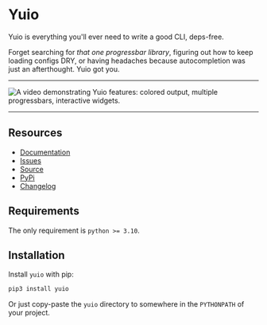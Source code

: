 # Yuio

Yuio is everything you'll ever need to write a good CLI, deps-free.

Forget searching for *that one progressbar library*,
figuring out how to keep loading configs DRY,
or having headaches because autocompletion was just an afterthought.
Yuio got you.

---

![A video demonstrating Yuio features: colored output, multiple progressbars, interactive widgets.](https://taminomara.github.io/yuio/_images/vhs-efe1eaeed8d602666b7c93d0178b061328bb654cf5e4a3def19103de8e4402bd.gif "Demo of Yuio features")

---

## Resources

- [Documentation](https://yuio.readthedocs.io/)
- [Issues](https://github.com/taminomara/yuio/issues)
- [Source](https://github.com/taminomara/yuio/)
- [PyPi](https://pypi.org/project/yuio/)
- [Changelog](https://github.com/taminomara/yuio/blob/main/CHANGELOG.md)

## Requirements

The only requirement is `python >= 3.10`.

## Installation

Install `yuio` with pip:

```sh
pip3 install yuio
```

Or just copy-paste the `yuio` directory to somewhere in the `PYTHONPATH` of your project.
